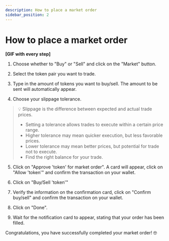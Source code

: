 ```yaml
---
description: How to place a market order
sidebar_position: 2
---
```



# How to place a market order

**[GIF with every step]**

1. Choose whether to "Buy" or "Sell" and click on the "Market" button.

2. Select the token pair you want to trade.

3. Type in the amount of tokens you want to buy/sell. The amount to be sent will automatically appear.

4. Choose your slippage tolerance.
> 💡
> Slippage is the difference between expected and actual trade prices.
> * Setting a tolerance allows trades to execute within a certain price range.
> * Higher tolerance may mean quicker execution, but less favorable prices.
> * Lower tolerance may mean better prices, but potential for trade not to execute.
> * Find the right balance for your trade.

5. Click on "Approve 'token' for market order". A card will appear, click on "Allow 'token'" and confirm the transaction on your wallet.

6. Click on "Buy/Sell 'token'"

7. Verify the information on the confirmation card, click on "Confirm buy/sell" and confirm the transaction on your wallet.

8. Click on "Done".

9. Wait for the notification card to appear, stating that your order has been filled.

Congratulations, you have successfully completed your market order! 🤓<br /> 
